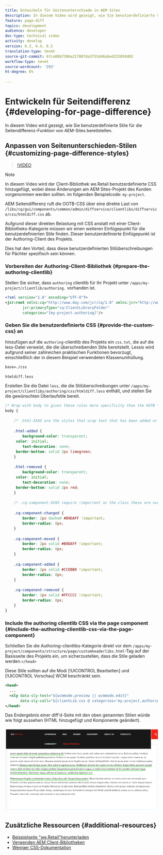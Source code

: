```yaml
---
title: Entwickeln für Seitenunterschiede in AEM Sites
description: In diesem Video wird gezeigt, wie Sie benutzerdefinierte Stile für die Seitendifferenz-Funktion von AEM-Sites bereitstellen.
feature: page-diff
topics: development
audience: developer
doc-type: technical video
activity: develop
version: 6.3, 6.4, 6.5
translation-type: tm+mt
source-git-commit: 67ca08bf386a217807da3755d46abed225050d02
workflow-type: tm+mt
source-wordcount: '293'
ht-degree: 6%

---
```



# Entwickeln für Seitendifferenz {#developing-for-page-difference}

In diesem Video wird gezeigt, wie Sie benutzerdefinierte Stile für die Seitendifferenz-Funktion von AEM-Sites bereitstellen.

## Anpassen von Seitenunterschieden-Stilen {#customizing-page-difference-styles}

>[!VIDEO](https://video.tv.adobe.com/v/18871/?quality=9&learn=on)

>[!NOTE]
>
>In diesem Video wird der Client-Bibliothek we.Retail benutzerdefinierte CSS hinzugefügt, wobei diese Änderungen am AEM Sites-Projekt des Kunden vorgenommen werden sollten. im folgenden Beispielcode: `my-project`.

AEM Seitendifferenz ruft die OOTB-CSS über eine direkte Last von `/libs/cq/gui/components/common/admin/diffservice/clientlibs/diffservice/css/htmldiff.css` ab.

Aufgrund dieser direkten Belastung mit CSS anstatt mit einer Client-Bibliotheks-Kategorie müssen wir einen weiteren Einfügepunkt für die benutzerdefinierten Stile finden. Dieser benutzerdefinierte Einfügepunkt ist der Authoring-Client des Projekts.

Dies hat den Vorteil, dass diese benutzerdefinierten Stilüberschreibungen für Pächter spezifisch sein können.

### Vorbereiten der Authoring-Client-Bibliothek {#prepare-the-authoring-clientlib}

Stellen Sie sicher, dass `authoring` clientlib für Ihr Projekt unter `/apps/my-project/clientlib/authoring.` vorhanden ist.

```xml
<?xml version="1.0" encoding="UTF-8"?>
<jcr:root xmlns:cq="http://www.day.com/jcr/cq/1.0" xmlns:jcr="http://www.jcp.org/jcr/1.0"
        jcr:primaryType="cq:ClientLibraryFolder"
        categories="[my-project.authoring]"/>
```

### Geben Sie die benutzerdefinierte CSS {#provide-the-custom-css} an

hinzufügen auf die `authoring`-clientlib des Projekts ein `css.txt`, die auf die less-Datei verweist, die die überschreibenden Stile bereitstellt. [](https://lesscss.org/) Lessis wird aufgrund seiner zahlreichen praktischen Funktionen bevorzugt, einschließlich der in diesem Beispiel verwendeten Klassenumhüllung.

```shell
base=./css

htmldiff.less
```

Erstellen Sie die Datei `less`, die die Stilüberschreibungen unter `/apps/my-project/clientlibs/authoring/css/htmldiff.less` enthält, und stellen Sie die gewünschten Überlaufstile bereit.

```css
/* Wrap with body to gives these rules more specificity than the OOTB */
body {

    /* .html-XXXX are the styles that wrap text that has been added or removed */

    .html-added {
        background-color: transparent;
     color: initial;
        text-decoration: none;
     border-bottom: solid 2px limegreen;
    }

    .html-removed {
        background-color: transparent;
     color: initial;
        text-decoration: none;
     border-bottom: solid 2px red;
    }

    /* .cq-component-XXXX require !important as the class these are overriding uses it. */

    .cq-component-changed {
        border: 2px dashed #B9DAFF !important;
        border-radius: 8px;
    }
    
    .cq-component-moved {
        border: 2px solid #B9DAFF !important;
        border-radius: 8px;
    }

    .cq-component-added {
        border: 2px solid #CCEBB8 !important;
        border-radius: 8px;
    }

    .cq-component-removed {
        border: 2px solid #FFCCCC !important;
        border-radius: 8px;
    }
}
```

### Include the authoring clientlib CSS via the page component {#include-the-authoring-clientlib-css-via-the-page-component}

Schließen Sie die Authoring-clientlibs-Kategorie direkt vor dem `/apps/my-project/components/structure/page/customheaderlibs.html`-Tag auf der Basisseite des Projekts ein, um sicherzustellen, dass die Stile geladen werden.`</head>`

Diese Stile sollten auf die Modi [!UICONTROL Bearbeiten] und [!UICONTROL Vorschau] WCM beschränkt sein.

```xml
<head>
  ...
  <sly data-sly-test="${wcmmode.preview || wcmmode.edit}" 
       data-sly-call="${clientLib.css @ categories='my-project.authoring'}"/>
</head>
```

Das Endergebnis einer diff&#39;d-Seite mit den oben genannten Stilen würde wie folgt aussehen (HTML hinzugefügt und Komponente geändert).

![Seitenunterschied](assets/page-diff.png)

## Zusätzliche Ressourcen {#additional-resources}

* [Beispielseite &quot;we.Retail&quot;herunterladen](https://github.com/Adobe-Marketing-Cloud/aem-sample-we-retail/releases)
* [Verwenden AEM Client-Bibliotheken](https://helpx.adobe.com/de/experience-manager/6-5/sites/developing/using/clientlibs.html)
* [Weniger CSS-Dokumentation](https://lesscss.org/)
